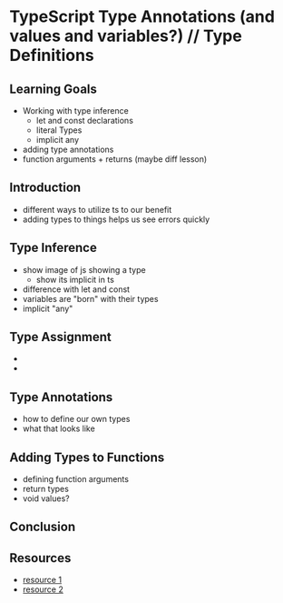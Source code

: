 # TypeScript Type Annotations (and values and variables?) // Type Definitions

## Learning Goals

- Working with type inference
  - let and const declarations
  - literal Types
  - implicit any
- adding type annotations
- function arguments + returns (maybe diff lesson)

## Introduction

- different ways to utilize ts to our benefit
- adding types to things helps us see errors quickly

## Type Inference

- show image of js showing a type
  - show its implicit in ts
- difference with let and const
- variables are "born" with their types
- implicit "any"

## Type Assignment

- 
- 

## Type Annotations

- how to define our own types
- what that looks like

## Adding Types to Functions

- defining function arguments
- return types
- void values?

## Conclusion

## Resources

- [resource 1]('')
- [resource 2]('')
